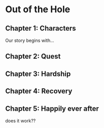 # Out of the Hole

## Chapter 1: Characters

Our story begins with...


## Chapter 2: Quest


## Chapter 3: Hardship


## Chapter 4: Recovery


## Chapter 5: Happily ever after

does it work??
